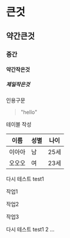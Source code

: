 # 큰것
## 약간큰것
### 중간
#### 약간작은것
##### 제일작은것


인용구문
>"hello"

테이블 작성

이름|성별|나이
---|---|---|
이아아|남|25세
오오오|여|23세





다시 테스트 test1

작업1

작업2

작업3

다시 테스트 test1   2 ...



